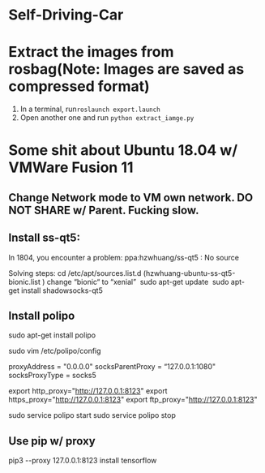 # Self-Driving-Car

# Extract the images from rosbag(Note: Images are saved as compressed format)
1. In a terminal, run```roslaunch export.launch```
2. Open another one and run ```python extract_iamge.py```


# Some shit about Ubuntu 18.04 w/ VMWare Fusion 11

## Change Network mode to VM own network. DO NOT SHARE w/ Parent. Fucking slow.
## Install ss-qt5:
In 1804, you encounter a problem: ppa:hzwhuang/ss-qt5 : No source 

Solving steps:
cd /etc/apt/sources.list.d
(hzwhuang-ubuntu-ss-qt5-bionic.list ) change “bionic“ to “xenial” 
sudo apt-get update 
sudo apt-get install shadowsocks-qt5 


## Install polipo
sudo apt-get install polipo

sudo vim /etc/polipo/config

proxyAddress = "0.0.0.0"
socksParentProxy = “127.0.0.1:1080"
socksProxyType = socks5

export http_proxy="http://127.0.0.1:8123"
export https_proxy="http://127.0.0.1:8123"
export ftp_proxy="http://127.0.0.1:8123"

sudo service polipo start
sudo service polipo stop


## Use pip w/ proxy
pip3 --proxy 127.0.0.1:8123 install tensorflow

